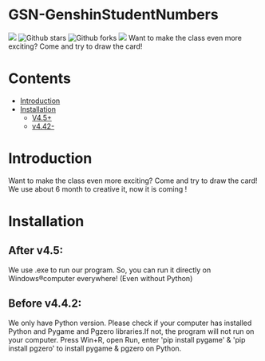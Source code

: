
# GSN-GenshinStudentNumbers
![](https://img.shields.io/badge/Language-Python-blue)  ![Github stars](https://img.shields.io/github/stars/MC-BA-bee/GSN-GenshinStudentNumbers.svg) ![Github forks](https://img.shields.io/github/forks/MC-BA-bee/GSN-GenshinStudentNumbers.svg) ![](https://img.shields.io/badgeContent/string-'Python.org'-license-Python-yellow)
Want to make the class even more exciting? Come and try to draw the card!

# Contents
- [Introduction](#heading-one)
- [Installation](#heading-two)
	- [V4.5+](#aaa)
	- [v4.42-](#bbb)
# Introduction
Want to make the class even more exciting? Come and try to draw the card!
We use about 6 month to creative it, now it is coming ! 
# Installation
## After v4.5:
We use .exe to run our program. So, you can run it directly on Windows®computer everywhere! (Even without Python)
## Before v4.4.2:
We only have Python version. Please check if your computer has installed Python and Pygame and Pgzero libraries.If not, the program will not run on your computer.
Press Win+R, open Run, enter 'pip install pygame' & 'pip install pgzero' to install pygame & pgzero on Python.
